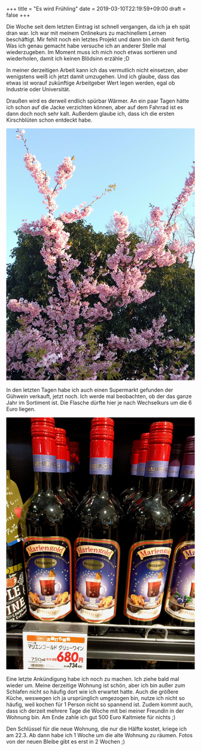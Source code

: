 +++
title = "Es wird Frühling"
date = 2019-03-10T22:19:59+09:00
draft = false
+++

Die Woche seit dem letzten Eintrag ist schnell vergangen, da ich ja eh spät dran
war. Ich war mit meinem Onlinekurs zu machinellem Lernen beschäftigt. Mir fehlt
noch ein letztes Projekt und dann bin ich damit fertig. Was ich genau gemacht
habe versuche ich an anderer Stelle mal wiederzugeben. Im Moment muss ich mich
noch etwas sortieren und wiederholen, damit ich keinen Blödsinn erzähle ;D

In meiner derzeitigen Arbeit kann ich das vermutlich nicht einsetzen, aber
wenigstens weiß ich jetzt damit umzugehen. Und ich glaube, dass das etwas ist
worauf zukünftige Arbeitgeber Wert legen werden, egal ob Industrie oder
Universität.

Draußen wird es derweil endlich spürbar Wärmer. An ein paar Tagen hätte ich
schon auf die Jacke verzichten können, aber auf dem Fahrrad ist es dann doch
noch sehr kalt. Außerdem glaube ich, dass ich die ersten Kirschblüten schon
entdeckt habe.

![Kirschblüte](/img/2019_march_10/cherry.jpg)

In den letzten Tagen habe ich auch einen Supermarkt gefunden der Gühwein
verkauft, jetzt noch. Ich werde mal beobachten, ob der das ganze Jahr im
Sortiment ist. Die Flasche dürfte hier je nach Wechselkurs um die 6 Euro liegen.

![Glühwein](/img/2019_march_10/gluhwein.jpg)

Eine letzte Ankündigung habe ich noch zu machen. Ich ziehe bald mal wieder um.
Meine derzeitige Wohnung ist schön, aber ich bin außer zum Schlafen nicht so
häufig dort wie ich erwartet hatte. Auch die größere Küche, weswegen ich ja
ursprünglich umgezogen bin, nutze ich nicht so häufig, weil kochen für 1 Person
nicht so spannend ist. Zudem kommt auch, dass ich derzeit mehrere Tage die Woche
mit bei meiner Freundin in der Wohnung bin. Am Ende zahle ich gut 500 Euro
Kaltmiete für nichts ;)

Den Schlüssel für die neue Wohnung, die nur die Hälfte kostet, kriege ich am
22.3. Ab dann habe ich 1 Woche um die alte Wohnung zu räumen. Fotos von der
neuen Bleibe gibt es erst in 2 Wochen ;)
